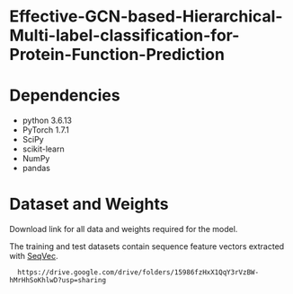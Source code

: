 # Effective-GCN-based-Hierarchical-Multi-label-classification-for-Protein-Function-Prediction
# Dependencies
+ python 3.6.13
+ PyTorch 1.7.1
+ SciPy
+ scikit-learn
+ NumPy
+ pandas

# Dataset and Weights
Download link for all data and weights required for the model.

The training and test datasets contain sequence feature vectors extracted with [SeqVec](https://github.com/rostlab/SeqVec).
```
  https://drive.google.com/drive/folders/15986fzHxX1QqY3rVzBW-hMrHhSoKhlwD?usp=sharing
```
